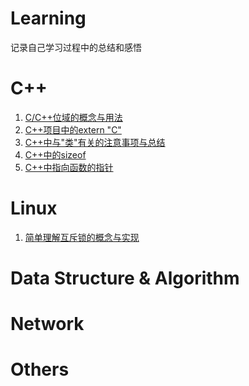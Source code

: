 # Learning
记录自己学习过程中的总结和感悟

# C++

1. [C/C++位域的概念与用法](./C位域.md)
2. [C++项目中的extern "C"](./C++项目中的externC.md)
3. [C++中与"类"有关的注意事项与总结](./C++与类有关的注意事项总结.md)
4. [C++中的sizeof](./C++sizeof()和一道面试题.md)
5. [C++中指向函数的指针](./C++指向函数的指针.md)

# Linux

1. [简单理解互斥锁的概念与实现](./互斥锁的实现.md)

# Data Structure & Algorithm



# Network



# Others
